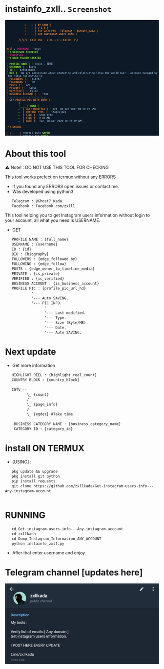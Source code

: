 # instainfo_zxll..  ``Screenshot``
![zxllkada_TOLL](zxllkada/instainfo_zxllkada.png)
# About this tool

:warning: Note! : DO NOT USE THIS TOOL FOR CHECKING

This tool works prefect on termux without any ERRORS
* If you found any ERRORS open issues or contact me.
* Was developed using python3

```
   Telegram : @Ghost7_Kada
   Facebook : Facebook.com/zxlll
```

This tool helping you to get Instagram users information without login to your account,
all what you need is USERNAME.

* GET 
```
   PROFILE NAME : {full_name}
   USERNAME : {username}
   ID : {id}
   BIO : {biography}
   FOLLOWERS : {edge_followed_by}
   FOLLOWING : {edge_follow}
   POSTS : {edge_owner_to_timeline_media}
   PRIVATE : {is_private}
   VERIFIED : {is_verified}
   BUSINESS ACCOUNT : {is_business_account}
   PROFILE PIC : {profile_pic_url_hd}
            '
            '--- Auto SAVING.
            '--- PIC INFO.
                  '
                  '--- Last modified.
                  '--- Type.
                  '--- Size (Byte/MB).
                  '--- Date.
                  '--- Auto SAVING.
```
# Next update 
* Get more information 
``` 
   HIGHLIGHT REEL : {highlight_reel_count}
   COUNTRY BLOCK : {country_block}

   IGTV --
          \_ {count}
          /
          \_ {page_info}
          /
          \_ {egdes} #Take time.
   
    BUSINESS CATEGORY NAME : {business_category_name}
    CATEGORY ID : {category_id}
```
# install ON TERMUX
* [USING] :
```
   pkg update && upgrade
   pkg install git python
   pip install requests
   git clone https://github.com/zxllkada/Get-instagram-users-info---Any-instagram-account
   
```
# RUNNING
```
   cd Get-instagram-users-info---Any-instagram-account
   cd zxllkada
   cd Dump_Instagram_Information_ANY_ACCOUNT
   python instainfo_zxll.py
```
* After that enter username and enjoy.

# Telegram channel [updates here]
![Telegram_channel](zxllkada/Telegram_channel_join_to_get_updates.png)
